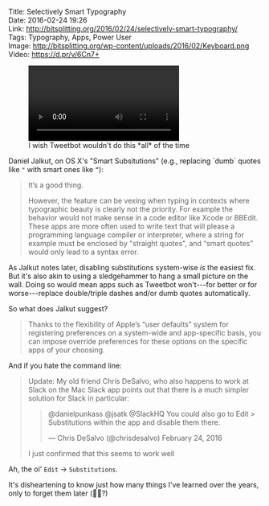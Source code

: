Title: Selectively Smart Typography  
Date: 2016-02-24 19:26  
Link: http://bitsplitting.org/2016/02/24/selectively-smart-typography/  
Tags: Typography, Apps, Power User  
Image: http://bitsplitting.org/wp-content/uploads/2016/02/Keyboard.png  
Video: https://d.pr/v/6Cn7+  

<figure>
	<video controls autoplay title="Sigh.">
		<source src="https://d.pr/v/6Cn7+">
	</video>
	<figcaption>I wish Tweetbot wouldn't do this *all* of the time</figcaption>
</figure>

Daniel Jalkut, on OS X's "Smart Subsitutions" (e.g., replacing \`dumb\` quotes like `"` with smart ones like `“`):

> It’s a good thing.
>
> However, the feature can be vexing when typing in contexts where typographic beauty is clearly not the priority. For example the behavior would not make sense in a code editor like Xcode or BBEdit. These apps are more often used to write text that will please a programming language compiler or interpreter, where a string for example must be enclosed by "straight quotes", and “smart quotes” would only lead to a syntax error.

As Jalkut notes later, disabling substitutions system-wise *is* the easiest fix. But it's also akin to using a sledgehammer to hang a small picture on the wall. Doing so would mean apps such as Tweetbot won't---for better or for worse---replace double/triple dashes and/or dumb quotes automatically.

So what does Jalkut suggest?

> Thanks to the flexibility of Apple’s “user defaults” system for registering preferences on a system-wide and app-specific basis, you can impose override preferences for these options on the specific apps of your choosing.

And if you hate the command line:

> Update: My old friend Chris DeSalvo, who also happens to work at Slack on the Mac Slack app points out that there is a much simpler solution for Slack in particular:
>
> > @danielpunkass @jsatk @SlackHQ You could also go to Edit > Substitutions within the app and disable them there.
> >
> > — Chris DeSalvo (@chrisdesalvo) February 24, 2016
> 
> I just confirmed that this seems to work well

Ah, the ol' `Edit` → `Substitutions`.

It's disheartening to know just how many things I've learned over the years, only to forget them later (👴🏾?)